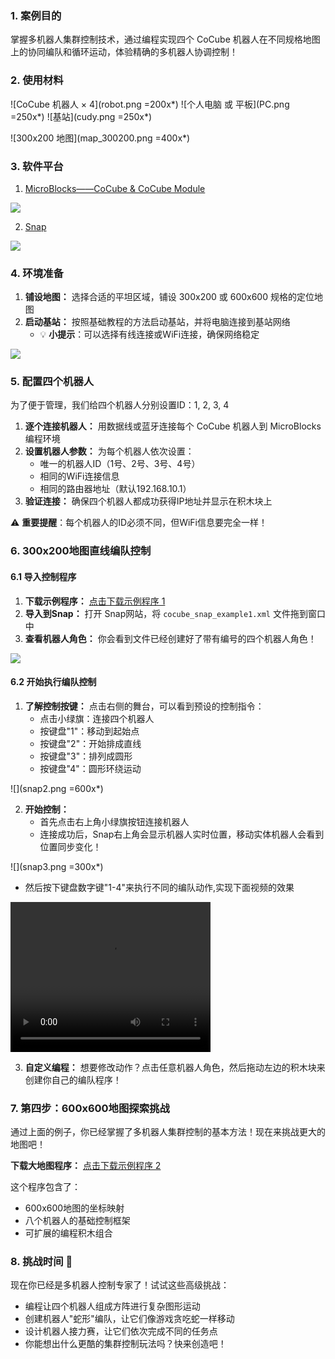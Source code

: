 ### 1. 案例目的
掌握多机器人集群控制技术，通过编程实现四个 CoCube 机器人在不同规格地图上的协同编队和循环运动，体验精确的多机器人协调控制！

### 2. 使用材料

![CoCube 机器人 × 4](robot.png =200x*)
![个人电脑 或 平板](PC.png =250x*)
![基站](cudy.png =250x*)

![300x200 地图](map_300200.png =400x*)

### 3. 软件平台

1. [MicroBlocks——CoCube & CoCube Module](https://microblocksfun.cn/run/microblocks.html#scripts=GP%20Scripts%0Adepends%20%27CoCube%27%20%27CoCube%20Module%27)

![](image-2.png)

2. [Snap](http://snap.codelab.club/snap.html)

![](img3.png)

### 4. 环境准备

1. **铺设地图：** 选择合适的平坦区域，铺设 300x200 或 600x600 规格的定位地图
2. **启动基站：** 按照基础教程的方法启动基站，并将电脑连接到基站网络
   - 💡 **小提示**：可以选择有线连接或WiFi连接，确保网络稳定

![](map_setup.png)

### 5. 配置四个机器人

为了便于管理，我们给四个机器人分别设置ID：1, 2, 3, 4

1. **逐个连接机器人：** 用数据线或蓝牙连接每个 CoCube 机器人到 MicroBlocks 编程环境
2. **设置机器人参数：** 为每个机器人依次设置：
   - 唯一的机器人ID（1号、2号、3号、4号）
   - 相同的WiFi连接信息
   - 相同的路由器地址（默认192.168.10.1）
3. **验证连接：** 确保四个机器人都成功获得IP地址并显示在积木块上

⚠️ **重要提醒**：每个机器人的ID必须不同，但WiFi信息要完全一样！

### 6. 300x200地图直线编队控制

#### 6.1 导入控制程序

1. **下载示例程序：** <a href="cocube_snap_example1.xml" download="cocube_snap_example1.xml">点击下载示例程序 1</a>
2. **导入到Snap：** 打开 Snap网站，将 `cocube_snap_example1.xml` 文件拖到窗口中
3. **查看机器人角色：** 你会看到文件已经创建好了带有编号的四个机器人角色！

![](snap1.png)

#### 6.2 开始执行编队控制

1. **了解控制按键：** 点击右侧的舞台，可以看到预设的控制指令：
   - 点击小绿旗：连接四个机器人
   - 按键盘"1"：移动到起始点  
   - 按键盘"2"：开始排成直线
   - 按键盘"3"：排列成圆形
   - 按键盘"4"：圆形环绕运动

![](snap2.png =600x*)

2. **开始控制：** 
   - 首先点击右上角小绿旗按钮连接机器人
   - 连接成功后，Snap右上角会显示机器人实时位置，移动实体机器人会看到位置同步变化！
   
![](snap3.png =300x*)

   - 然后按下键盘数字键"1-4"来执行不同的编队动作,实现下面视频的效果

<video width="320" height="240" controls>
  <source src="video_720p.mp4" type="video/mp4">
</video>

3. **自定义编程：** 想要修改动作？点击任意机器人角色，然后拖动左边的积木块来创建你自己的编队程序！

### 7. 第四步：600x600地图探索挑战

通过上面的例子，你已经掌握了多机器人集群控制的基本方法！现在来挑战更大的地图吧！

**下载大地图程序：** <a href="cocube_snap_example2.xml" download="cocube_snap_example2.xml">点击下载示例程序 2</a>

这个程序包含了：
- 600x600地图的坐标映射
- 八个机器人的基础控制框架  
- 可扩展的编程积木组合

### 8. 挑战时间 🚀

现在你已经是多机器人控制专家了！试试这些高级挑战：
- 编程让四个机器人组成方阵进行复杂图形运动
- 创建机器人"蛇形"编队，让它们像游戏贪吃蛇一样移动
- 设计机器人接力赛，让它们依次完成不同的任务点
- 你能想出什么更酷的集群控制玩法吗？快来创造吧！